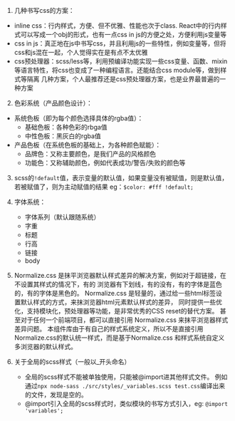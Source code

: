 1. 几种书写css的方案：
  * inline css：行内样式，方便、但不优雅、性能也次于class. React中的行内样式可以写成一个obj的形式，也有一点css in js的方便之处，方便利用js变量等
  * css in js：真正地在js中书写css，并且利用js的一些特性，例如变量等，但将css和js混在一起，个人觉得实在是有点不太优雅
  * css预处理器：scss/less等，利用预编译功能实现一些css变量、函数、mixin等语言特性，将css也变成了一种编程语言。还能结合css module等，做到样式等隔离
  几种方案，个人最推荐还是css预处理器方案，也是业界最普遍的一种方案

2. 色彩系统（产品颜色设计）：
  * 系统色板（即为每个颜色选择具体的rgba值）：
    - 基础色板：各种色彩的rbga值
    - 中性色板：黑灰白的rgba值
  * 产品色板（在系统色板的基础上，为各种颜色赋能）：
    - 品牌色：又称主要颜色，是我们产品的风格颜色
    - 功能色：又称辅助颜色，例如代表成功/警告/失败的颜色等
  
3. scss的`!default`值，表示变量的默认值，如果变量没有被赋值，则是默认值，若被赋值了，则为主动赋值的结果
eg：`$color: #fff !default;`

4. 字体系统：
   * 字体系列（默认跟随系统）
   * 字重
   * 标题
   * 行高
   * 链接
   * body

5. Normalize.css 是抹平浏览器默认样式差异的解决方案，例如对于超链接，在不设置其样式的情况下，有的
   浏览器有下划线，有的没有，有的字体是蓝色的，有的字体是黑色的。
   Normalize.css 是轻量的，通过给一些html标签设置默认样式的方式，来抹浏览器html元素默认样式的差异，
   同时提供一些优化，支持模块化，预处理器等功能，是非常优秀的CSS reset的替代方案。
   甚至对于任何一个前端项目，都可以直接引用 Normalize.css 来抹平浏览器样式差异问题。
   本组件库由于有自己的样式系统定义，所以不是直接引用Normalize.css的默认统一样式，而是基于Normalize.css
   和样式系统自定义多浏览器的默认样式。

6. 关于全局的scss样式（一般以_开头命名）
   * 全局的scss样式不能被单独使用，只能被@import进其他样式文件。
     例如通过`npx node-sass ./src/styles/_variables.scss test.css`编译出来的文件，发现是空的。
   * @import引入全局的scss样式时，类似模块的书写方式引入，eg: `@import 'variables';`